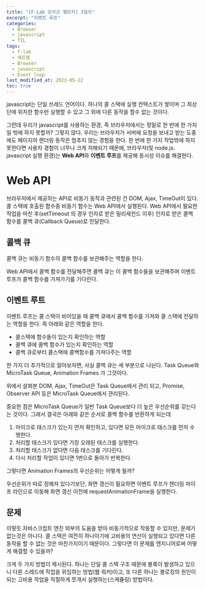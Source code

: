 ```yaml
---
title: "[F-Lab 모각코 챌린지] 3일차"
excerpt: "이벤트 루프"
categories:
  - Browser
  - javascript
  - TIL
tags:
  - f-lab
  - 에프랩
  - Browser
  - javascript
  - Event loop
last_modified_at: 2023-05-22
toc: true
---
```


javascript는 단일 쓰레드 언어이다. 하나의 콜 스택에 실행 컨텍스트가 쌓이며 그 최상단에 위치한 함수만 실행할 수 있고 그 외에 다른 동작을 할수 없는 것이다.

그런데 우리가 javascript를 사용하는 환경, 즉 브라우저에서는 정말로 한 번에 한 가지 일 밖에 하지 못할까? 그렇지 않다. 우리는 브라우저가 서버에 요청을 보내고 받는 도중에도 페이지의 랜더링 동작은 멈추지 않는 경험을 한다. 한 번에 한 가지 작업밖에 하지 못한다면 사용자 경험이 너무나 크게 저해되기 때문에, 브라우저(및 node.js. javascript 실행 환경)는 **Web API**와 **이벤트 루프**를 제공해 동시성 이슈를 해결한다.

# Web API

브라우저에서 제공하는 API로 비동기 동작과 관련된 건 DOM, Ajax, TimeOut이 있다. 콜 스택에 호출된 함수중 비동기 함수는 Web API에서 실행된다. Web API에서 필요한 작업을 마친 후(setTimeout 의 경우 인자로 받은 밀리세컨드 이후) 인자로 받은 콜백 함수를 콜백 큐(Callback Queue)로 전달한다.

## 콜백 큐

콜백 큐는 비동기 함수의 콜백 함수를 보관해주는 역할을 한다.

Web API에서 콜백 함수를 전달해주면 콜백 큐는 이 콜백 함수들을 보관해주며 이벤트 루프가 콜백 함수를 가져가기를 기다린다.

## 이벤트 루트

이벤트 루프는 콜 스택이 비어있을 때 콜백 큐에서 콜백 함수를 가져와 콜 스택에 전달하는 역할을 한다. 즉 아래와 같은 역할을 한다.

- 콜스택에 함수들이 있는지 확인하는 역할
- 콜백 큐에 콜백 함수가 있는지 확인하는 역할
- 콜백 큐로부터 콜스택에 콜백함수를 가져다주는 역할

한 가지 더 추가적으로 알아보자면, 사실 콜백 큐는 세 부분으로 나뉜다. Task Queue와 MicroTask Queue, Animation Frames 가 그것이다.

위에서 살펴본 DOM, Ajax, TimeOut은 Task Queue에서 관리 되고, Promise, Observer API 등은 MicroTask Queue에서 관리된다.

중요한 점은 MicroTask Queue가 일반 Task Queue보다 더 높은 우선순위를 갖는다는 것이다. 그래서 결국은 아래와 같은 순서로 콜백 함수를 반환하게 되는데

1. 마이크로 태스크가 있는지 먼저 확인하고, 있다면 모든 마이크로 태스크를 먼저 수행한다.
2. 처리할 태스크가 있다면 가장 오래된 태스크를 실행한다.
3. 처리할 태스크가 없다면 다음 태스크를 기다린다.
4. 다시 처리할 작업이 있다면 1번으로 돌아가 반복한다.

그렇다면 Animation Frames의 우선순위는 어떻게 될까?

우선순위가 따로 정해져 있다기보단, 화면 갱신이 필요하면 이벤트 루프가 렌더링 파이프 라인으로 이동해 화면 갱신 이전에 requestAnimationFrame을 실행한다.

## 문제

이렇듯 자바스크립트 엔진 외부의 도움을 받아 비동기적으로 작동할 수 있지만, 문제가 없는것은 아니다. 콜 스택은 여전히 하나이기에 고비용의 연산이 실행되고 있다면 다른 동작을 할 수 없는 것은 마찬가지이기 때문이다. 그렇다면 이 문제를 엔지니어로써 어떻게 해결할 수 있을까?

크게 두 가지 방법이 제시된다. 하나는 단일 콜 스택 구조 때문에 블록이 발생하고 있으니 다른 스레드에 작업을 위임하는 방법(웹 워커)이고, 또 다른 하나는 블로킹의 원인이 되는 고비용 작업을 적절하게 쪼개서 실행하는(스케쥴링) 방법이다.
